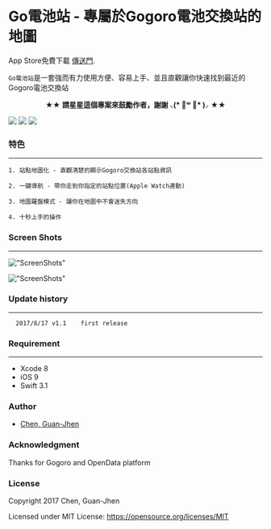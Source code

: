 # Go電池站 - 專屬於Gogoro電池交換站的地圖

App Store免費下載 [傳送門](https://goo.gl/oT9ymK). <p>
`Go電池站`是一套強而有力使用方便、容易上手、並且直觀讓你快速找到最近的Gogoro電池交換站
<p align="center" >★★ <b>請星星這個專案來鼓勵作者，謝謝 ⸜(* ॑꒳ ॑* )⸝</b> ★★</p>

<nobr><img src="https://img.shields.io/badge/platform-ios-lightgrey.svg">
<img src="http://img.shields.io/badge/License-MIT-green.svg?style=flat">
<img src="https://img.shields.io/badge/Swift-3.0-orange.svg?style=flat"></nobr>



### 特色
-----------
	1. 站點地圖化 - 直觀清楚的顯示Gogoro交換站各站點資訊
	
	2. 一鍵導航 - 帶你走到你指定的站點位置(Apple Watch連動)
	
	3. 地圖羅盤模式 - 讓你在地圖中不會迷失方向
	
    4. 十秒上手的操作

### Screen Shots
-----------
!["ScreenShots"](https://github.com/TerryCK/GogoroBatteryMap/blob/master/Screenshot/demo.png)

!["ScreenShots"](https://github.com/TerryCK/GogoroBatteryMap/blob/master/Screenshot/demo.gif)


### Update history
-----------
      2017/8/17 v1.1    first release
                       

### Requirement
-----------

- Xcode 8
- iOS 9
- Swift 3.1


### Author
* [Chen, Guan-Jhen](https://goo.gl/USI7g5)

### Acknowledgment
 Thanks for Gogoro and OpenData platform
 
### License

Copyright 2017 Chen, Guan-Jhen

Licensed under MIT License: https://opensource.org/licenses/MIT
